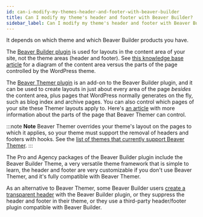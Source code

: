 ```yaml
---
id: can-i-modify-my-themes-header-and-footer-with-beaver-builder
title: Can I modify my theme's header and footer with Beaver Builder?
sidebar_label: Can I modify my theme's header and footer with Beaver Builder?
---
```


It depends on which theme and which Beaver Builder products you have.

The [Beaver Builder plugin](https://www.wpbeaverbuilder.com/) is used for
layouts in the content area of your site, not the theme areas (header and
footer). See [this knowledge base article](/beaver-builder/getting-started/what-can-i-do-with-beaver-builder.md#plugin-vs-theme-vs-beaver-themer) for a diagram of the content area versus the parts of the page controlled by the WordPress theme.

The [Beaver Themer plugin](/beaver-themer/getting-started/what-can-i-do-with-beaver-themer.md) is an add-on to the Beaver Builder plugin, and it can be used to create layouts in just about every area of the page *besides*
the content area, plus pages that WordPress normally generates on the fly,
such as blog index and archive pages. You can also control which pages of your
site these Themer layouts apply to. Here's [an article](/beaver-themer/getting-started/primer-on-wordpress-content-and-theme-areas-themer.md) with more information about the parts of the page that Beaver Themer can control.

:::note **Note**
Beaver Themer overrides your theme's layout on the pages to which it
applies, so your theme must support the removal of headers and footers with
hooks. See the [list of themes that currently
support Beaver Themer](/beaver-themer/management-compatibility/beaver-themer-supported-themes.md).
:::

The Pro and Agency packages of the Beaver Builder plugin include the Beaver
Builder Theme, a very versatile theme framework that is simple to learn, the
header and footer are very customizable if you don't use Beaver Themer, and
it's fully compatible with Beaver Themer.

As an alternative to Beaver Themer, some Beaver Builder users [create a transparent header](/bb-theme/defaults-for-layouts-content/headers-nav-menus/merge-page-content-into-the-header.md) with the Beaver Builder plugin, or they suppress the header and footer in their theme, or they use a third-party header/footer plugin compatible with Beaver Builder.

